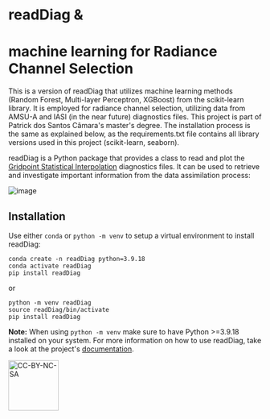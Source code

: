 # readDiag & 
# machine learning for Radiance Channel Selection

This is a version of readDiag that utilizes machine learning methods (Random Forest, Multi-layer Perceptron, XGBoost) from the scikit-learn library. It is employed for radiance channel selection, utilizing data from AMSU-A and IASI (in the near future) diagnostics files. This project is part of Patrick dos Santos Câmara's master's degree. The installation process is the same as explained below, as the requirements.txt file contains all library versions used in this project (scikit-learn, seaborn).

readDiag is a Python package that provides a class to read and plot the [Gridpoint Statistical Interpolation](https://dtcenter.org/community-code/gridpoint-statistical-interpolation-gsi) diagnostics files. It can be used to retrieve and investigate important information from the data assimilation process:

![image](https://user-images.githubusercontent.com/6088258/183511751-21032794-b38c-44c0-8719-103ed1b98547.png)

## Installation

Use either `conda` or `python -m venv` to setup a virtual environment to install readDiag:

```
conda create -n readDiag python=3.9.18
conda activate readDiag
pip install readDiag
```

or

```
python -m venv readDiag
source readDiag/bin/activate
pip install readDiag
```

**Note:** When using `python -m venv` make sure to have Python >=3.9.18 installed on your system. For more information on how to use readDiag, take a look at the project's [documentation](https://gad-dimnt-cptec.github.io/readDiag/).

<a href="https://creativecommons.org/licenses/by-nc-sa/4.0/legalcode" target="_blank"><img src="https://mirrors.creativecommons.org/presskit/buttons/88x31/png/by-nc-sa.png" alt="CC-BY-NC-SA" width="100"/></a>
